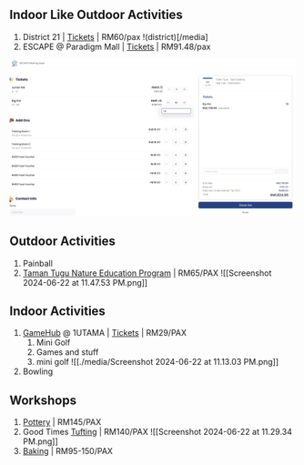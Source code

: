 ## Indoor Like Outdoor Activities

1. District 21 | [Tickets](https://d21.ioileisure.com.my/) | RM60/pax
   !(district)[/media]
2. ESCAPE @ Paradigm Mall | [Tickets](https://escape-pj.thecoolmelon.com/) | RM91.48/pax
<img src="./media/escape-pj.png" width="720px"/>

## Outdoor Activities

1. Painball
2. [Taman Tugu Nature Education Program](https://tamantugu.my/things-to-do/nature-education-programme/) | RM65/PAX
   ![[Screenshot 2024-06-22 at 11.47.53 PM.png]]

## Indoor Activities

1. [GameHub](https://says.com/my/lifestyle/new-indoor-game-hub-opens-in-1u-with-mini-golf-ping-pong-more) @ 1UTAMA | [Tickets](https://superpark.com.my/tickets/) | RM29/PAX
    1. Mini Golf
    2. Games and stuff
    3. mini golf
       ![[./media/Screenshot 2024-06-22 at 11.13.03 PM.png]]
2. Bowling

## Workshops

1.  [Pottery](https://www.goodtimesdiy.my/pottery-studio/pottery-class/) | RM145/PAX
2.  Good Times [Tufting](https://www.goodtimesdiy.my/tufting-studio/tufting-class/) | RM140/PAX
    ![[Screenshot 2024-06-22 at 11.29.34 PM.png]]
3.  [Baking](https://www.goodtimesdiy.my/bake-studio-menu/) | RM95-150/PAX
